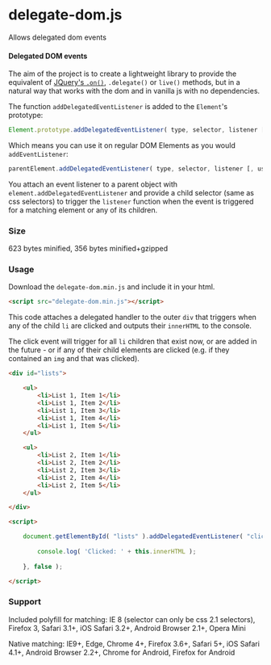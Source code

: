 delegate-dom.js
========

Allows delegated dom events

#### Delegated DOM events  ####

The aim of the project is to create a lightweight library to provide the equivalent of [JQuery's ```.on()```](http://api.jquery.com/on/), ```.delegate()``` or ```live()``` methods, but in a natural way that works with the dom and in vanilla js with no dependencies. 

The function ```addDelegatedEventListener``` is added to the ```Element```'s prototype:

```javascript
Element.prototype.addDelegatedEventListener( type, selector, listener [, useCapture] )
```

Which means you can use it on regular DOM Elements as you would ```addEventListener```:

```javascript
parentElement.addDelegatedEventListener( type, selector, listener [, useCapture] );
```

You attach an event listener to a parent object with ```element.addDelegatedEventListener``` and provide a child selector (same as css selectors) to trigger the ```listener``` function when the event is triggered for a matching element or any of its children.

### Size ###

623 bytes minified, 356 bytes minified+gzipped

### Usage ###

Download the ```delegate-dom.min.js``` and include it in your html.

```html
<script src="delegate-dom.min.js"></script>
```

This code attaches a delegated handler to the outer ```div``` that triggers when any of the child ```li``` are clicked and outputs their ```innerHTML``` to the console.

The click event will trigger for all ```li``` children that exist now, or are added in the future - or if any of their child elements are clicked (e.g. if they contained an ```img``` and that was clicked).

```html
<div id="lists">

	<ul>
		<li>List 1, Item 1</li>
		<li>List 1, Item 2</li>
		<li>List 1, Item 3</li>
		<li>List 1, Item 4</li>
		<li>List 1, Item 5</li>
	</ul>

	<ul>
		<li>List 2, Item 1</li>
		<li>List 2, Item 2</li>
		<li>List 2, Item 3</li>
		<li>List 2, Item 4</li>
		<li>List 2, Item 5</li>
	</ul>

</div>

<script>

	document.getElementById( "lists" ).addDelegatedEventListener( "click", "li", function( evt ) {
	
		console.log( 'Clicked: ' + this.innerHTML );
		
	}, false );

</script>
```

### Support ###

Included polyfill for matching: IE 8 (selector can only be css 2.1 selectors), Firefox 3, Safari 3.1+, iOS Safari 3.2+, Android Browser 2.1+, Opera Mini

Native matching: IE9+, Edge, Chrome 4+, Firefox 3.6+, Safari 5+, iOS Safari 4.1+, Android Browser 2.2+, Chrome for Android, Firefox for Android